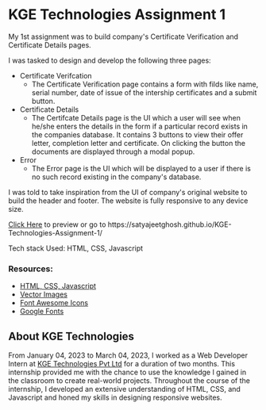 <h1>KGE Technologies Assignment 1</h1>
<p>My 1st assignment was to build company's Certificate Verification and Certificate Details pages.</p>

<p>
I was tasked to design and develop the following three pages: 
<ul>
<li>
  Certificate Verifcation
  <ul>
    <li>The Certificate Verification page contains a form with filds like name, serial number, date of issue of the intership certificates and a submit button.</li>
  </ul>
</li>
<li>
  Certificate Details
  <ul>
    <li>The Certifcate Details page is the UI which a user will see when he/she enters the details in the form if a particular record exists in the companies database. It contains 3 buttons to view their offer letter, completion letter and certificate. On clicking the button the documents are displayed through a modal popup.</li>
  </ul>
</li>
<li>
  Error
  <ul>
    <li>The Error page is the UI which will be displayed to a user if there is no such record existing in the company's database.</li>
  </ul>
</li>
</ul>

I was told to take inspiration from the UI of company's original website to build the header and footer. The website is fully responsive to any device size.
</p>

<p><a href = "https://satyajeetghosh.github.io/KGE-Technologies-Assignment-1/" target="_blank">Click Here</a> to preview or go to https://satyajeetghosh.github.io/KGE-Technologies-Assignment-1/</p>

<p>Tech stack Used: HTML, CSS, Javascript</p>

<h3>Resources:</h3>
<ul>
<li><a href="https://www.w3schools.com/">HTML, CSS, Javascript</a></li>
<li><a href="https://www.freepik.com/vectors">Vector Images</a></li>
<li><a href="https://fontawesome.com/">Font Awesome Icons</a></li>
<li><a href="https://fonts.google.com/">Google Fonts</a></li>
</ul>

<h2>About KGE Technologies</h2> 

<p>From January 04, 2023 to March 04, 2023, I worked as a Web Developer Intern at <a href="https://www.linkedin.com/company/kge-technologies/">KGE Technologies Pvt Ltd</a> for a duration of two months. This internship provided me with the chance to use the knowledge I gained in the classroom to create real-world projects. Throughout the course of the internship, I developed an extensive understanding of HTML, CSS, and Javascript and honed my skills in designing responsive websites.</p>
